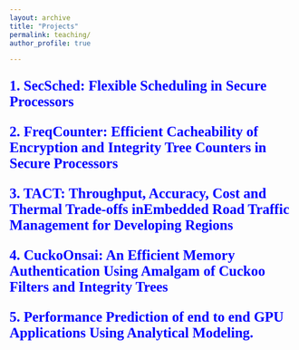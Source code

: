 ```yaml
---
layout: archive
title: "Projects"
permalink: teaching/
author_profile: true

---
```

<p style="color:blue;font-size:25px;font-family:verdana;"><b>1. SecSched: Flexible Scheduling in Secure Processors</b></p>


<p style="color:blue;font-size:25px;font-family:verdana;"><b>2. FreqCounter: Efficient Cacheability of Encryption and Integrity Tree Counters in Secure Processors</b></p>

<p style="color:blue;font-size:25px;font-family:verdana;"><b>3. TACT: Throughput, Accuracy, Cost and Thermal Trade-offs inEmbedded Road Traffic Management for Developing Regions</b></p>
 

<p style="color:blue;font-size:25px;font-family:verdana;"><b>4. CuckoOnsai: An Efficient Memory Authentication Using Amalgam of Cuckoo Filters and Integrity Trees</b></p>



<p style="color:blue;font-size:25px;font-family:verdana;"><b>5. Performance Prediction of end to end GPU Applications Using Analytical Modeling.</b></p>
